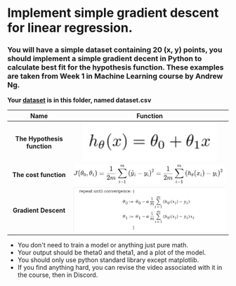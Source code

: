 # Implement simple gradient descent for linear regression.
### You will have a simple dataset containing 20 (x, y) points, you should implement a simple gradient decent in Python to calculate best fit for the hypothesis function. These examples are taken from Week 1 in Machine Learning course by Andrew Ng.

**Your [dataset](dataset.csv) is in this folder, named dataset.csv**

|Name| Function|
|:------:| :--------------:|
|**The Hypothesis function** | ![h(x)=theta0 + theta1 * x](equations/hypothesis.png) |
|**The cost function** | ![J(theta0, theta1) = (1/2*m)*sum "from 1 to m" of ((h(x subscript i) - y)^2)](equations/cost_function.png)|
|**Gradient Descent** |![no alt text](equations/gradient_descent.png) |

* You don't need to train a model or anything just pure math.
* Your output should be theta0 and theta1, and a plot of the model.
* You should only use python standard library except matplotlib.
* If you find anything hard, you can revise the video associated with it in the course, then in Discord.
